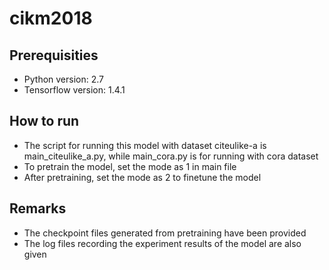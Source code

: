 # cikm2018

## Prerequisities
* Python version: 2.7
* Tensorflow version: 1.4.1

## How to run
* The script for running this model with dataset citeulike-a is main_citeulike_a.py, while main_cora.py is for running with cora dataset
* To pretrain the model, set the mode as 1 in main file
* After pretraining, set the mode as 2 to finetune the model

## Remarks
* The checkpoint files generated from pretraining have been provided
* The log files recording the experiment results of the model are also given

